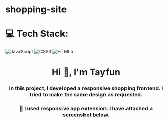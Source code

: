 # shopping-site

# 💻 Tech Stack:

![JavaScript](https://img.shields.io/badge/javascript-%23323330.svg?style=for-the-badge&logo=javascript&logoColor=%23F7DF1E) ![CSS3](https://img.shields.io/badge/css3-%231572B6.svg?style=for-the-badge&logo=css3&logoColor=white) ![HTML5](https://img.shields.io/badge/html5-%23E34F26.svg?style=for-the-badge&logo=html5&logoColor=white)

<h1 align="center">Hi 👋, I'm Tayfun</h1>
<h3 align="center">In this project, I developed a responsive shopping frontend. I tried to make the same design as requested.
</h3>
<h3 align="center"> 💫 I used responsive app extension. I have attached a screenshot below.
</h3>





